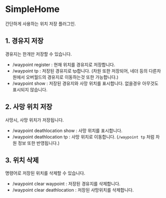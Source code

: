 # SimpleHome

간단하게 사용하는 위치 저장 플러그인.

## 1. 경유지 저장
경유지는 한개만 저장할 수 있습니다.
- /waypoint register : 현재 위치를 경유지로 저장합니다.
- /waypoint tp : 저장된 경유지로 tp합니다. 
(차원 또한 저장되어, 네더 등의 다른차원에서 오버월드의 경유지로 이동하는것 또한 가능합니다.)
- /waypoint show : 저장된 경유지와 사망 위치를 표시합니다. 없을경우 아무것도 표시되지 않습니다.

## 2. 사망 위치 저장
사망시, 사망 위치가 저장됩니다.
- /waypoint deathlocation show : 사망 위치를 표시합니다.
- /waypoint deathlocation tp : 사망 위치로 이동합니다. (`/waypoint tp` 처럼 차원 정보 또한 반영됩니다.)

## 3. 위치 삭제
명령어로 저장된 위치를 삭제할 수 있습니다.
- /waypoint clear waypoint : 저장된 경유지를 삭제합니다.
- /waypoint clear deathlocation : 저장된 사망위치를 삭제합니다.